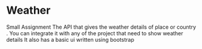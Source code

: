 # Weather
Small Assignment
The API that gives the weather details of place or country .
You can integrate it with any of the project that need to show weather details 
It also has a basic ui written using bootstrap
